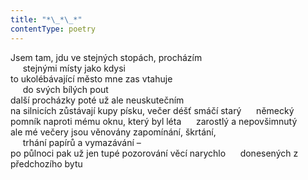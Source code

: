 ```yaml
---
title: "*\_*\_*"
contentType: poetry
---
```


<section>

Jsem tam, jdu ve stejných stopách, procházím  
     stejnými místy jako kdysi  
to ukolébávající město mne zas vtahuje  
     do svých bílých pout  
další procházky poté už ale neuskutečním  
na silnicích zůstávají kupy písku, večer déšť smáčí starý      německý pomník naproti mému oknu, který byl léta      zarostlý a nepovšimnutý  
ale mé večery jsou věnovány zapomínání, škrtání,  
     trhání papírů a vymazávání –  
po půlnoci pak už jen tupé pozorování věcí narychlo      donesených z předchozího bytu

</section>
